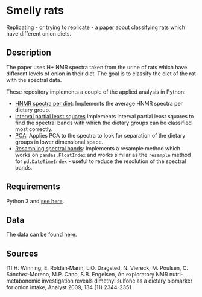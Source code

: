 # Smelly rats

Replicating - or trying to replicate - a [paper](1) about classifying rats which have
different onion diets.

## Description

The paper uses H+ NMR spectra taken from the urine of rats which have different
levels of onion in their diet. The goal is to classify the diet of the rat with
the spectral data.

These repository implements a couple of the applied analysis in Python:

- [HNMR spectra per diet](notebooks/hnmr-spectra-per-dietary-group.ipynb):
	Implements the average HNMR spectra per dietary group.
- [interval partial least squares](notebooks/interval-partial-least-squares.ipynb)
	Implements interval partial least squares to find the spectral bands with
	which the dietary groups can be classified most correctly.
- [PCA](notebooks/pca-on-spectra.ipynb): Applies PCA to the spectra to look for
	separation of the dietary groups in lower dimensional space.
- [Resampling spectral bands](notebooks/resample-spectral-bands.ipynb):
	Implements a resample method which works on `pandas.FloatIndex` and works
	similar as the `resample` method for `pd.DateTimeIndex` - useful to reduce
	the resolution of the spectral bands.

## Requirements
Python 3 and [see here](setup.py).

## Data
The data can be found [here](http://www.models.life.ku.dk/onionnmr).

## Sources
[1] H. Winning, E. Roldán‐Marín, L.O. Dragsted, N. Viereck, M. Poulsen, C. Sánchez‐Moreno, M.P. Cano, S.B. Engelsen, An exploratory NMR nutri-metabonomic investigation reveals dimethyl sulfone as a dietary biomarker for onion intake, Analyst 2009, 134 (11) 2344-2351
